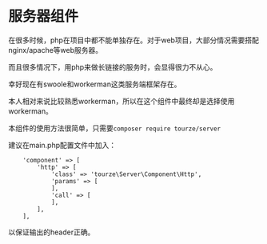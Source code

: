 # 服务器组件

在很多时候，php在项目中都不能单独存在。对于web项目，大部分情况需要搭配nginx/apache等web服务器。

而且很多情况下，用php来做长链接的服务时，会显得很力不从心。

幸好现在有swoole和workerman这类服务端框架存在。

本人相对来说比较熟悉workerman，所以在这个组件中最终却是选择使用workerman。

本组件的使用方法很简单，只需要`composer require tourze/server`

建议在main.php配置文件中加入：

```
    'component' => [
        'http' => [
            'class' => 'tourze\Server\Component\Http',
            'params' => [
            ],
            'call' => [
            ],
        ],
    ],
```

以保证输出的header正确。
